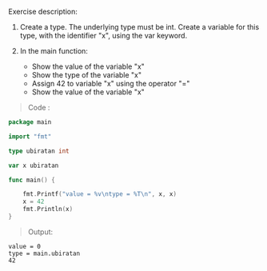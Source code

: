 Exercise description:

1. Create a type. The underlying type must be int.
Create a variable for this type, with the identifier "x", using the var keyword.

1.	In the main function:
	- Show the value of the variable "x"
	- Show the type of the variable "x"
	- Assign 42 to variable "x" using the operator "="
	- Show the value of the variable "x"



> Code :
```go
package main

import "fmt"

type ubiratan int

var x ubiratan

func main() {

	fmt.Printf("value = %v\ntype = %T\n", x, x)
	x = 42
	fmt.Println(x)
}

```

> Output:
```console
value = 0
type = main.ubiratan
42
```